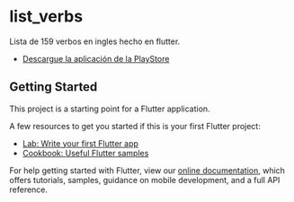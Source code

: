 # list_verbs

Lista de 159 verbos en ingles hecho en flutter.
- [Descargue la aplicación de la PlayStore](https://play.google.com/store/apps/details?id=com.alanolarte.myverblist)

## Getting Started

This project is a starting point for a Flutter application.

A few resources to get you started if this is your first Flutter project:

- [Lab: Write your first Flutter app](https://flutter.dev/docs/get-started/codelab)
- [Cookbook: Useful Flutter samples](https://flutter.dev/docs/cookbook)

For help getting started with Flutter, view our
[online documentation](https://flutter.dev/docs), which offers tutorials,
samples, guidance on mobile development, and a full API reference.

